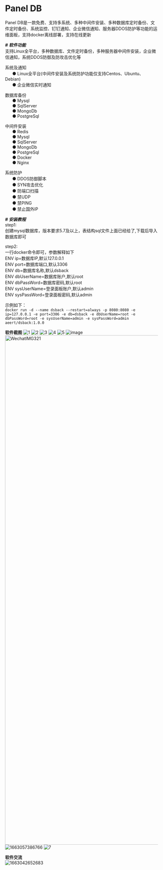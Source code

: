 # Panel DB
Panel DB是一款免费、支持多系统、多种中间件安装、多种数据库定时备份、文件定时备份、系统监控、钉钉通知、企业微信通知、服务器DDOS防护等功能的运维面板，支持docker离线部署，支持在线更新

***# 软件功能***</br>
支持Linux全平台，多种数据库、文件定时备份，多种服务器中间件安装，企业微信通知，系统DDOS防御及防攻击优化等

系统及通知</br>
&nbsp;&nbsp;&nbsp;&nbsp;&nbsp;&nbsp;● Linux全平台(中间件安装及系统防护功能仅支持Centos、Ubuntu、Debian)</br>
&nbsp;&nbsp;&nbsp;&nbsp;&nbsp;&nbsp;● 企业微信实时通知

数据库备份</br>
&nbsp;&nbsp;&nbsp;&nbsp;&nbsp;&nbsp;● Mysql</br>
&nbsp;&nbsp;&nbsp;&nbsp;&nbsp;&nbsp;● SqlServer</br>
&nbsp;&nbsp;&nbsp;&nbsp;&nbsp;&nbsp;● MongoDb</br>
&nbsp;&nbsp;&nbsp;&nbsp;&nbsp;&nbsp;● PostgreSql

中间件安装</br>
&nbsp;&nbsp;&nbsp;&nbsp;&nbsp;&nbsp;● Redis</br>
&nbsp;&nbsp;&nbsp;&nbsp;&nbsp;&nbsp;● Mysql</br>
&nbsp;&nbsp;&nbsp;&nbsp;&nbsp;&nbsp;● SqlServer</br>
&nbsp;&nbsp;&nbsp;&nbsp;&nbsp;&nbsp;● MongoDb</br>
&nbsp;&nbsp;&nbsp;&nbsp;&nbsp;&nbsp;● PostgreSql</br>
&nbsp;&nbsp;&nbsp;&nbsp;&nbsp;&nbsp;● Docker</br>
&nbsp;&nbsp;&nbsp;&nbsp;&nbsp;&nbsp;● Nginx

系统防护</br>
&nbsp;&nbsp;&nbsp;&nbsp;&nbsp;&nbsp;● DDOS防御脚本</br>
&nbsp;&nbsp;&nbsp;&nbsp;&nbsp;&nbsp;● SYN攻击优化</br>
&nbsp;&nbsp;&nbsp;&nbsp;&nbsp;&nbsp;● 防端口扫描</br>
&nbsp;&nbsp;&nbsp;&nbsp;&nbsp;&nbsp;● 禁UDP</br>
&nbsp;&nbsp;&nbsp;&nbsp;&nbsp;&nbsp;● 禁PING</br>
&nbsp;&nbsp;&nbsp;&nbsp;&nbsp;&nbsp;● 禁止国外IP

***# 安装教程***</br>
step1:</br>
创建mysql数据库，版本要求5.7及以上，表结构sql文件上面已经给了,下载后导入数据库即可</br>

step2:</br>
一行docker命令即可，参数解释如下</br>
ENV ip=数据库IP,默认127.0.0.1</br>
ENV port=数据库端口,默认3306</br>
ENV db=数据库名称,默认dsback</br>
ENV dbUserName=数据库账户,默认root</br>
ENV dbPassWord=数据库密码,默认root</br>
ENV sysUserName=登录面板账户,默认admin</br>
ENV sysPassWord=登录面板密码,默认admin</br>

示例如下：</br>
```docker run -d --name dsback --restart=always -p 8080:8080 -e ip=127.0.0.1 -e port=3306 -e db=dsback -e dbUserName=root -e dbPassWord=root -e sysUserName=admin -e sysPassWord=admin aeert/dsback:1.0.0```

**软件截图**
![1](https://user-images.githubusercontent.com/95081538/188084123-500ca97a-4d23-473b-98c1-264e935c0587.jpg)
![2](https://user-images.githubusercontent.com/95081538/188084152-b2f06ed7-62cf-4237-b9a5-8cd062b2c514.jpg)
![3](https://user-images.githubusercontent.com/95081538/188084172-5948fa9e-ea3e-47c2-8ec4-58bfff43fbe5.jpg)
![4](https://user-images.githubusercontent.com/95081538/188084194-12d8912d-c997-43fe-b449-c659141861fa.jpg)
![5](https://user-images.githubusercontent.com/95081538/188084222-4f6b80db-2261-4bd6-9ec8-992707132731.jpg)
![image](https://user-images.githubusercontent.com/95081538/189851416-c3216f40-2cb6-4bf3-ae2e-1cf7f468eb9f.png)
<img width="1677" alt="WechatIMG321" src="https://user-images.githubusercontent.com/95081538/189280624-e44414f9-1703-4ef0-a1c3-783edd3b796f.png">
![1663057386766](https://user-images.githubusercontent.com/95081538/189850907-4cc438d8-1dc6-413a-92a8-d2e2e4c0ac1a.jpg)
![7](https://user-images.githubusercontent.com/95081538/188084275-6b2c1ee7-05d4-4dee-9bbe-7bd2739c806a.jpg)

**软件交流**</br>
![1663042652683](https://user-images.githubusercontent.com/95081538/189807721-be7aded0-b58b-4edf-8527-011267596347.jpg)


